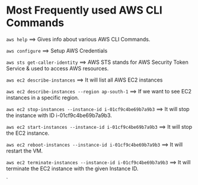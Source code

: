 # Most Frequently used AWS CLI Commands

`aws help` ==> Gives info about various AWS CLI Commands.

`aws configure` ==> Setup AWS Credentials

`aws sts get-caller-identity` ==> AWS STS stands for AWS Security Token Service & used to access AWS resources.

`aws ec2 describe-instances` ==> It will list all AWS EC2 instances

`aws ec2 describe-instances --region ap-south-1` ==> If we want to see EC2 instances in a specific region.

`aws ec2 stop-instances --instance-id i-01cf9c4be69b7a9b3` ==> It will stop the instance with ID i-01cf9c4be69b7a9b3.

`aws ec2 start-instances --instance-id i-01cf9c4be69b7a9b3` ==> It will stop the EC2 instance.

`aws ec2 reboot-instances --instance-id i-01cf9c4be69b7a9b3` ==> It will restart the VM.

`aws ec2 terminate-instances --instance-id i-01cf9c4be69b7a9b3` ==> It will terminate the EC2 instance with the given Instance ID.

`
